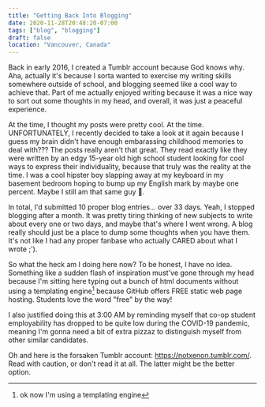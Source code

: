 ```yaml
---
title: "Getting Back Into Blogging"
date: 2020-11-28T20:48:20-07:00
tags: ["blog", "blogging"]
draft: false
location: "Vancouver, Canada"
---
```


Back in early 2016, I created a Tumblr account because God knows why. Aha, actually it's because I sorta wanted to exercise my writing skills somewhere outside of school, and blogging seemed like a cool way to achieve that. Part of me actually enjoyed writing because it was a nice way to sort out some thoughts in my head, and overall, it was just a peaceful experience.

At the time, I thought my posts were pretty cool. At the time. UNFORTUNATELY, I recently decided to take a look at it again because I guess my brain didn't have enough embarassing childhood memories to deal with??? The posts really aren't that great. They read exactly like they were written by an edgy 15-year old high school student looking for cool ways to express their individuality, because that truly was the reality at the time. I was a cool hipster boy slapping away at my keyboard in my basement bedroom hoping to bump up my English mark by maybe one percent. Maybe I still am that same guy 🤔.

In total, I'd submitted 10 proper blog entries... over 33 days. Yeah, I stopped blogging after a month. It was pretty tiring thinking of new subjects to write about every one or two days, and maybe that's where I went wrong. A blog really should just be a place to dump some thoughts when you have them. It's not like I had any proper fanbase who actually CARED about what I wrote ;').

So what the heck am I doing here now? To be honest, I have no idea. Something like a sudden flash of inspiration must've gone through my head because I'm sitting here typing out a bunch of html documents without using a templating engine[^1] because GitHub offers FREE static web page hosting. Students love the word "free" by the way!

I also justified doing this at 3:00 AM by reminding myself that co-op student employability has dropped to be quite low during the COVID-19 pandemic, meaning I'm gonna need a bit of extra pizzaz to distinguish myself from other similar candidates.

Oh and here is the forsaken Tumblr account: https://notxenon.tumblr.com/. Read with caution, or don't read it at all. The latter might be the better option.

[^1]: ok now I'm using a templating engine